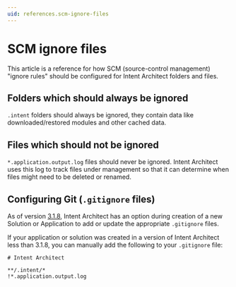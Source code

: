 ```yaml
---
uid: references.scm-ignore-files
---
```

# SCM ignore files

This article is a reference for how SCM (source-control management) "ignore rules" should be configured for Intent Architect folders and files.

## Folders which should always be ignored

`.intent` folders should always be ignored, they contain data like downloaded/restored modules and other cached data.

## Files which should not be ignored

`*.application.output.log` files should never be ignored. Intent Architect uses this log to track files under management so that it can determine when files might need to be deleted or renamed.

## Configuring Git (`.gitignore` files)

As of version [3.1.8](xref:release-notes.version-3-1#new-features-added-in-318), Intent Architect has an option during creation of a new Solution or Application to add or update the appropriate `.gitignore` files.

If your application or solution was created in a version of Intent Architect less than 3.1.8, you can manually add the following to your `.gitignore` file:

```text
# Intent Architect

**/.intent/*
!*.application.output.log
```
